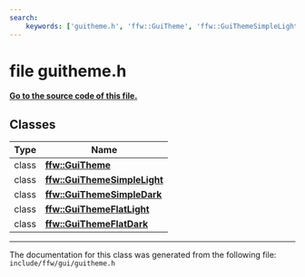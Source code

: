 ```yaml
---
search:
    keywords: ['guitheme.h', 'ffw::GuiTheme', 'ffw::GuiThemeSimpleLight', 'ffw::GuiThemeSimpleDark', 'ffw::GuiThemeFlatLight', 'ffw::GuiThemeFlatDark']
---
```


# file guitheme.h

**[Go to the source code of this file.](guitheme_8h_source.md)**
## Classes

|Type|Name|
|-----|-----|
|class|[**ffw::GuiTheme**](classffw_1_1_gui_theme.md)|
|class|[**ffw::GuiThemeSimpleLight**](classffw_1_1_gui_theme_simple_light.md)|
|class|[**ffw::GuiThemeSimpleDark**](classffw_1_1_gui_theme_simple_dark.md)|
|class|[**ffw::GuiThemeFlatLight**](classffw_1_1_gui_theme_flat_light.md)|
|class|[**ffw::GuiThemeFlatDark**](classffw_1_1_gui_theme_flat_dark.md)|




----------------------------------------
The documentation for this class was generated from the following file: `include/ffw/gui/guitheme.h`
